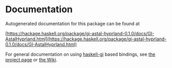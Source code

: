 # Documentation
Autogenerated documentation for this package can be found at

[https://hackage.haskell.org/package/gi-astal-hyprland-0.1.0/docs/GI-AstalHyprland.html](https://hackage.haskell.org/package/gi-astal-hyprland-0.1.0/docs/GI-AstalHyprland.html)

For general documentation on using [haskell-gi](https://github.com/haskell-gi/haskell-gi) based bindings, see [the project page](https://github.com/haskell-gi/haskell-gi) or [the Wiki](https://github.com/haskell-gi/haskell-gi/wiki).

